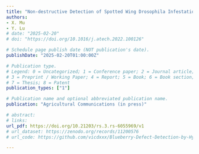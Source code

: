 ```yaml
---
title: "Non-destructive Detection of Spotted Wing Drosophila Infestation in Blueberries Using Hyperspectral Imaging"
authors: 
- X. Mu
- Y. Lu
# date: "2025-02-20"
# doi: "https://doi.org/10.1016/j.atech.2022.100126"

# Schedule page publish date (NOT publication's date).
publishDate: "2025-02-20T01:00:00Z"

# Publication type.
# Legend: 0 = Uncategorized; 1 = Conference paper; 2 = Journal article;
# 3 = Preprint / Working Paper; 4 = Report; 5 = Book; 6 = Book section;
# 7 = Thesis; 8 = Patent
publication_types: ["1"]

# Publication name and optional abbreviated publication name.
publication: "Agricultural Communications (in press)"

# abstract: 
# links:
url_pdf: https://doi.org/10.21203/rs.3.rs-6055969/v1
# url_dataset: https://zenodo.org/records/11200576
# url_code: https://github.com/vicdxxx/Blueberry-Defect-Detection-by-Hyperspectral-Imaging

---
```


